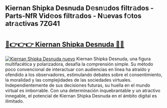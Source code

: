 ## Kiernan Shipka Desnuda D𝚎sn𝚞dos filtr𝚊dos - Parts-NfR Vid𝚎os filtr𝚊dos - N𝚞evas f𝚘tos atr𝚊ctivas 7ZG41

# <h2><a href="http://mbdrxzr.tromn.icu/?c=Kiernan+Shipka+Desnuda">🔗👉👉👉 Kiernan Shipka Desnuda 🔗🔗</a></h2>

[![Kiernan Shipka Desnuda nuevo](https://i.imgur.com/pEAQMta.gif)](http://mbdrxzr.tromn.icu/?c=Kiernan+Shipka+Desnuda)
Kiernan Shipka Desnuda, una figura multifacética y polarizadora, desafía la comprensión simple. Su método poco convencional de interactuar con audiencias en línea ha atraído y ofendido a los observadores, estimulando debates sobre el consentimiento, la moralidad y las complejidades de las sociedades virtuales. Independientemente de sus decisiones futuras, su huella en el mundo virtual es imborrable. Con una determinación inquebrantable y un atractivo innegable, el potencial de Kiernan Shipka Desnuda en el ámbito digital es ilimitado.
